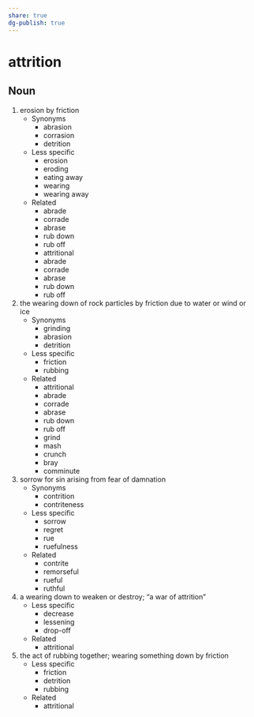```yaml
---
share: true
dg-publish: true
---
```

# attrition


## Noun

1. erosion by friction
	- Synonyms
		- abrasion
		- corrasion
		- detrition
	- Less specific
		- erosion
		- eroding
		- eating away
		- wearing
		- wearing away
	- Related
		- abrade
		- corrade
		- abrase
		- rub down
		- rub off
		- attritional
		- abrade
		- corrade
		- abrase
		- rub down
		- rub off
2. the wearing down of rock particles by friction due to water or wind or ice
	- Synonyms
		- grinding
		- abrasion
		- detrition
	- Less specific
		- friction
		- rubbing
	- Related
		- attritional
		- abrade
		- corrade
		- abrase
		- rub down
		- rub off
		- grind
		- mash
		- crunch
		- bray
		- comminute
3. sorrow for sin arising from fear of damnation
	- Synonyms
		- contrition
		- contriteness
	- Less specific
		- sorrow
		- regret
		- rue
		- ruefulness
	- Related
		- contrite
		- remorseful
		- rueful
		- ruthful
4. a wearing down to weaken or destroy; “a war of attrition”
	- Less specific
		- decrease
		- lessening
		- drop-off
	- Related
		- attritional
5. the act of rubbing together; wearing something down by friction
	- Less specific
		- friction
		- detrition
		- rubbing
	- Related
		- attritional

